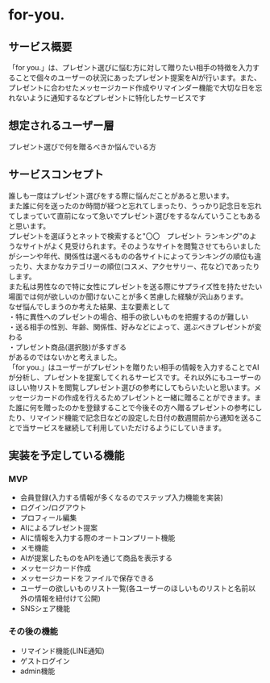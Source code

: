 # for-you.
  
## サービス概要  
  
「for you.」は、プレゼント選びに悩む方に対して贈りたい相手の特徴を入力することで個々のユーザーの状況にあったプレゼント提案をAIが行います。また、プレゼントに合わせたメッセージカード作成やリマインダー機能で大切な日を忘れないように通知するなどプレゼントに特化したサービスです  
  
  
## 想定されるユーザー層  
  
プレゼント選びで何を贈るべきか悩んでいる方  
  
  
## サービスコンセプト  
  
誰しも一度はプレゼント選びをする際に悩んだことがあると思います。  
また誰に何を送ったのか時間が経つと忘れてしまったり、うっかり記念日を忘れてしまっていて直前になって急いでプレゼント選びをするなんていうこともあると思います。  
プレゼントを選ぼうとネットで検索すると"〇〇　プレゼント ランキング"のようなサイトがよく見受けられます。そのようなサイトを閲覧させてもらいましたがシーンや年代、関係性は選べるものの各サイトによってランキングの順位も違ったり、大まかなカテゴリーの順位(コスメ、アクセサリー、花など)であったりします。  
また私は男性なので特に女性にプレゼントを送る際にサプライズ性を持たせたい場面では何が欲しいのか聞けないことが多く苦慮した経験が沢山あります。  
なぜ悩んでしまうのか考えた結果、主な要素として  
・特に異性へのプレゼントの場合、相手の欲しいものを把握するのが難しい  
・送る相手の性別、年齢、関係性、好みなどによって、選ぶべきプレゼントが変わる  
・プレゼント商品(選択肢)が多すぎる  
があるのではないかと考えました。  
「for you.」はユーザーがプレゼントを贈りたい相手の情報を入力することでAIが分析し、プレゼントを提案してくれるサービスです。それ以外にもユーザーのほしい物リストを閲覧しプレゼント選びの参考にしてもらいたいと思います。メッセージカードの作成を行えるためプレゼントと一緒に贈ることができます。また誰に何を贈ったのかを登録することで今後その方へ贈るプレゼントの参考にしたり、リマインド機能で記念日などの設定した日付の数週間前から通知を送ることで当サービスを継続して利用していただけるようにしていきます。   
   
   
## 実装を予定している機能  
### MVP  
* 会員登録(入力する情報が多くなるのでステップ入力機能を実装)  
* ログイン/ログアウト  
* プロフィール編集  
* AIによるプレゼント提案  
* AIに情報を入力する際のオートコンプリート機能  
* メモ機能  
* AIが提案したものをAPIを通じて商品を表示する  
* メッセージカード作成
* メッセージカードをファイルで保存できる  
* ユーザーの欲しいものリスト一覧(各ユーザーのほしいものリストと名前以外の情報を紐付けて公開)  
* SNSシェア機能  
  
  
### その後の機能  
* リマインド機能(LINE通知)  
* ゲストログイン  
* admin機能  